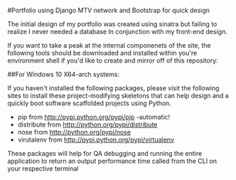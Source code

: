 #Portfolio using Django MTV network and Bootstrap for quick design	

The initial design of my portfolio was created using sinatra but failing to realize I never needed a database 
In conjunction with my front-end design.

If you want to take a peak at the internal componenets of the site, the following tools should be downloaded and installed within
you're environment shell if you'd like to create and mirror off of this repository:

##For Windows 10 X64-arch systems: 

If you haven't installed the following packages, please visit the following sites to install these project-modifying skeletons that can help design and a quickly boot software scaffolded projects using Python.

* pip from http://pypi.python.org/pypi/pip -automatic!
* distribute from http://python.org/pypi/distribute
* nose from http://python.org/pypi/nose
* virutalenv from http://pypi.python.org/pypi/virtualenv

These packages will help for QA debugging and running the entire application to return an output performance time called from the CLI on your respective terminal
